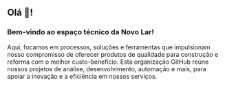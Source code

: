 ## Olá 👋!

### Bem-vindo ao espaço técnico da Novo Lar!

 Aqui, focamos em processos, soluções e ferramentas que impulsionam nosso compromisso de oferecer produtos de qualidade para construção e reforma com o melhor custo-benefício. Esta organização GitHub reúne nossos projetos de análise, desenvolvimento, automação e mais, para apoiar a inovação e a eficiência em nossos serviços.

